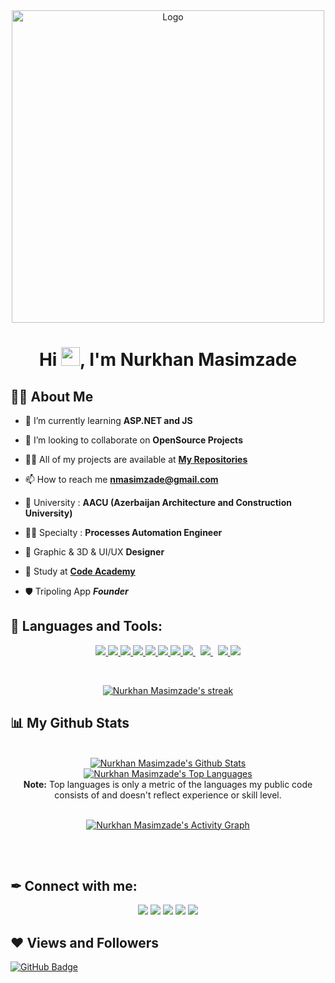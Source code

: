 <div align="center">
  <a href="https://www.instagram.com/nurxan02/?igshid=1ugpxpzj9lvza">
    <img src="https://lh3.googleusercontent.com/fife/AAWUweXt5KozBVGt6yeWcT74e5pPti-gAD-UTdo6ODDrRMeAFqFjOhmgrXyEeiIR-fMx5J2Q6mBssWLjyV4GPt0_b0nG_Y8DQRSZXi9RUsXc8zKKAqcHIIldLEJtHq1CQXpHkFa--_kdxO6_wj8eDV-6I5qGxL52sj-O3yy8eCNtGmmZQkJKzYYOqqkMX1ScBZFK5gm8XhciHO58B-QvubNbI80u7Y-ENfTfGm6X_HsM8mCGqRAzEKf7ddzkl4uMLjI_SzsH7VvvJB6-0VVzO5QrthdQqDIHbQbhUd9xFxqcasrJ-thlra0DVsF6iUkmFTgoPAGzMjxmkXYnnT_FeC_-k2OUh-vmSsHl6Ea6wIA9K9mJBU7h3kSogDRPJqRmYS_FdExu-mP-RmMtaOctqth6B8tODONR9MYt_P4irQ_RzoVLJsNhW2bDjj7f2w7nc_MWQO7qNMSE1fAOBh37jlXDykvZi8U5-6S5SjSoN-vn3-dInF_w4AG_ygva3Ga64yHMkFgw8deLcapDT3yxyuTtw7i1IqF2qMibRO5UP8I5a1PiHODTwyZH-ItS2ZwEBnqCQpWldKJbdNmkbkSssXx077o0ze9qXG7JTVo2dgc3aqv-3azBytxBJp2MAJ1Dip8q8a-A0rUjwWBFRdBwRySzV4WufLxed6Qd3wxvTA3F4u4cU8TfGsp2U4XDEf5mv6Zjz2BWS92mz3G5HZrfpadWhyCDhAewuPGwV4A=w1920-h661-ft" alt="Logo" width="500" height="auto">
  </a>


<h1 align="center">Hi <img src="https://raw.githubusercontent.com/MartinHeinz/MartinHeinz/master/wave.gif" width="30px">, I'm Nurkhan Masimzade</h1>
<div align="start">

## 🙋‍♂️ About Me

- 🌱 I’m currently learning **ASP.NET and JS**

- 👯 I’m looking to collaborate on **OpenSource Projects**

- 👨‍💻 All of my projects are available at **[My Repositories](https://github.com/nurxan02?tab=repositories)**

- 📫 How to reach me **nmasimzade@gmail.com**
  
- 📖 University : **AACU (Azerbaijan Architecture and Construction University)**
  
- 👨‍💻 Specialty : **Processes Automation Engineer**
  
- 🎨 Graphic & 3D & UI/UX **Designer**
  
- 📱 Study at [**Code Academy**](http://code.edu.az/)
  
- 🛡️ Tripoling App ***Founder***

## 🚀 Languages and Tools:

<p align="center"> 
    <a href="https://developer.mozilla.org/en-US/docs/Web/JavaScript" target="_blank"> <img src="https://img.icons8.com/color/48/000000/javascript.png"/> </a> 
    <a href="https://www.w3schools.com/html/default.asp" target="_blank"> <img src="https://img.icons8.com/color/48/000000/html-5.png"/> </a> 
    <a href="https://www.w3schools.com/css/" target="_blank"> <img src="https://img.icons8.com/color/48/000000/css3.png"/> </a> 
    <a href="https://getbootstrap.com" target="_blank"> <img src="https://img.icons8.com/color/48/000000/bootstrap.png"/> </a> 
    <a href="https://www.python.org" target="_blank"> <img src="https://img.icons8.com/color/48/000000/python.png"/> </a>
    <a href="https://sass-lang.com/" target="_blank"> <img src="https://img.icons8.com/color/48/000000/sass-avatar.png"/> </a>
    <a href="https://azure.microsoft.com/en-us/" target="_blank"> <img src="https://img.icons8.com/fluency/48/000000/azure-1.png"/> </a>
    <a style="padding-right:8px;" href="https://docs.microsoft.com/en-us/dotnet/csharp/" target="_blank"> <img src="https://img.icons8.com/color/48/000000/c-sharp-logo.png"/> </a> 
    <a style="padding-right:8px;" href="https://www.mysql.com/" target="_blank"> <img src="https://img.icons8.com/fluent/50/000000/mysql-logo.png"/> </a>
    <a href="https://firebase.google.com/" target="_blank"> <img src="https://img.icons8.com/color/48/000000/firebase.png"/> </a>    
    <a href="https://git-scm.com/" target="_blank"> <img src="https://img.icons8.com/color/48/000000/git.png"/> </a> 
    
</p>
  
  </br>
  
  <p align="center">
    <a href="https://github.com/SubhamRaoniar28/github-readme-streak-stats">
        <img title="🔥 Get streak stats for your profile at git.io/streak-stats" alt="Nurkhan Masimzade's streak" src="https://github-readme-streak-stats.herokuapp.com/?user=nurxan02&theme=black-ice&hide_border=true&stroke=0000&background=060A0CD0"/>
    </a>
</p>

  ## 📊 My Github Stats
<div align="center">
  

  <br/>
    <a href="https://github.com/SubhamRaoniar28/github-readme-stats"><img alt="Nurkhan Masimzade's Github Stats" src="https://github-readme-stats.vercel.app/api?username=nurxan02&show_icons=true&count_private=true&theme=react&hide_border=true&bg_color=0D1117" /></a>
  <a href="https://github.com/SubhamRaoniar28/github-readme-stats"><img alt="Nurkhan Masimzade's Top Languages" src="https://github-readme-stats.vercel.app/api/top-langs/?username=nurxan02&langs_count=8&count_private=true&layout=compact&theme=react&hide_border=true&bg_color=0D1117" /></a>
  <br/>
  <b>Note:</b> Top languages is only a metric of the languages my public code consists of and doesn't reflect experience or skill level.


<br/>
<br/>

<a href="https://github.com/SubhamRaoniar28/github-readme-activity-graph"><img alt="Nurkhan Masimzade's Activity Graph" src="https://activity-graph.herokuapp.com/graph?username=nurxan02&bg_color=0D1117&color=5BCDEC&line=5BCDEC&point=FFFFFF&hide_border=true" /></a>

<br/>
<br/>
<div align="start">

## ✒ Connect with me:
<p align="center">
<div align="center">
  

<a href = "https://www.linkedin.com/in/nurxan-masimzade-b210261a3"><img src="https://img.icons8.com/fluent/48/000000/linkedin.png"/></a>
<a href = "https://twitter.com/thenurkhan"><img src="https://img.icons8.com/fluent/48/000000/twitter.png"/></a>
<a href = "https://www.instagram.com/nurxan02/"><img src="https://img.icons8.com/fluent/48/000000/instagram-new.png"/></a>
<a href = "https://www.facebook.com/Mr.Nurkhan"><img src="https://img.icons8.com/fluent/48/000000/facebook-new.png"/></a>
<a href = "mailto:nmasimzade@gmail.com"><img src="https://img.icons8.com/fluent/48/000000/gmail-new.png"/></a>

</p>
<div align="start">

## ❤ Views and Followers
<a href="https://github.com/nurxan02?tab=followers"><img src="https://img.shields.io/github/followers/SubhamRaoniar28?label=Followers&style=social" alt="GitHub Badge"></a>
